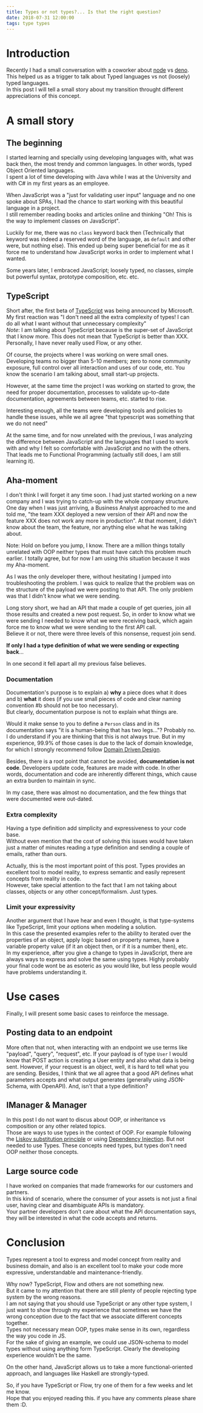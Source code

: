 ```yaml
---
title: Types or not types?... Is that the right question?
date: 2018-07-31 12:00:00
tags: type types
---
```

# Introduction
Recently I had a small conversation with a coworker about [node](https://nodejs.org/) vs [deno](https://github.com/ry/deno). This helped us as a trigger to talk about Typed languages vs not (loosely) typed languages.   \
In this post I will tell a small story about my transition throught different appreciations of this concept.

# A small story
## The beginning
I started learning and specially using developing languages with, what was back then, the most trendy and common languages. In other words, typed Object Oriented languages.  \
I spent a lot of time developing with Java while I was at the University and with C# in my first years as an employee.

When JavaScript was a "just for validating user input" language and no one spoke about SPAs, I had the chance to start working with this beautiful language in a project.   \
I still remember reading books and articles online and thinking "Oh! This is the way to implement classes on JavaScript".

Luckily for me, there was no ```class``` keyword back then (Technically that keyword was indeed a reserved word of the language, as ```default``` and other were, but nothing else). This ended up being super beneficial for me as it force me to understand how JavaScript works in order to implement what I wanted.

Some years later, I embraced JavaScript; loosely typed, no classes, simple but powerful syntax, prototype composition, etc. etc.

## TypeScript
Short after, the first beta of [TypeScript](https://www.typescriptlang.org) was being announced by Microsoft. My first reaction was "I don't need all the extra complexity of types! I can do all what I want without that unnecessary complexity"   \
_Note_: I am talking about TypeScript because is the super-set of JavaScript that I know more. This does not mean that TypeScript is better than XXX. Personally, I have never really used Flow, or any other.

Of course, the projects where I was working on were small ones. Developing teams no bigger than 5-10 members; zero to none community exposure, full control over all interaction and uses of our code, etc. You know the scenario I am talking about, small start-up projects.

However, at the same time the project I was working on started to grow, the need for proper documentation, processes to validate up-to-date documentation, agreements between teams, etc. started to rise.

Interesting enough, all the teams were developing tools and policies to handle these issues, while we all agree "that typescript was something that we do not need"

At the same time, and for now unrelated with the previous, I was analyzing the difference between JavaScript and the languages that I used to work with and why I felt so comfortable with JavaScript and no with the others.   \
That leads me to Functional Programming (actually still does, I am still learning it).

## Aha-moment
I don't think I will forget it any time soon. I had just started working on a new company and I was trying to catch-up with the whole company structure. One day when I was just arriving, a Business Analyst approached to me and told me, "the team XXX deployed a new version of their API and now the feature XXX does not work any more in production".
At that moment, I didn't know about the team, the feature, nor anything else what he was talking about.

Note: Hold on before you jump, I know. There are a million things totally unrelated with OOP neither types that must have catch this problem much earlier.
I totally agree, but for now I am using this situation because it was my Aha-moment.

As I was the only developer there, without hesitating I jumped into troubleshooting the problem.
I was quick to realize that the problem was on the structure of the payload we were posting to that API. The only problem was that I didn't know what we were sending.

Long story short, we had an API that made a couple of get queries, join all those results and created a new post request. So, in order to know what we were sending I needed to know what we were receiving back, which again force me to know what we were sending to the first API call.   \
Believe it or not, there were three levels of this nonsense, request join send.

**If only I had a type definition of what we were sending or expecting back**...

In one second it fell apart all my previous false believes.

### Documentation
Documentation's purpose is to explain a) **why** a piece does what it does and b) **what** it does (if you use small pieces of code and clear naming convention #b should not be too necessary).   \
But clearly, documentation purpose is not to explain what things are.

Would it make sense to you to define a ```Person``` class and in its documentation says "it is a human-being that has two legs..."? Probably no.  \
I do understand if you are thinking that this is not always true. But in my experience, 99.9% of those cases is due to the lack of domain knowledge, for which I strongly recommend follow [Domain Driven Design](https://en.wikipedia.org/wiki/Domain-driven_design).

Besides, there is a root point that cannot be avoided, **documentation is not code**. Developers update code, features are made with code.
In other words, documentation and code are inherently different things, which cause an extra burden to maintain in sync.

In my case, there was almost no documentation, and the few things that were documented were out-dated.

### Extra complexity
Having a type definition add simplicity and expressiveness to your code base.   \
Without even mention that the cost of solving this issues would have taken just a matter of minutes reading a type definition and sending a couple of emails, rather than ours.

Actually, this is the most important point of this post. Types provides an excellent tool to model reality, to express semantic and easily represent concepts from reality in code.   \
However, take special attention to the fact that I am not taking about classes, objects or any other concept/formalism. Just types.

### Limit your expressivity
Another argument that I have hear and even I thought, is that type-systems like TypeScript, limit your options when modeling a solution.   \
In this case the presented examples refer to the ability to iterated over the properties of an object, apply logic based on property names, have a variable property value (if it an object then, or if it is a number then), etc.   \
In my experience, after you give a change to types in JavaScript, there are always ways to express and solve the same using types. Highly probably your final code wont be as esoteric as you would like, but less people would have problems understanding it.

# Use cases
Finally, I will present some basic cases to reinforce the message.

## Posting data to an endpoint
More often that not, when interacting with an endpoint we use terms like "payload", "query", "request", etc.
If your payload is of type ```User``` I would know that POST action is creating a User entity and also what data is being sent. However, if your request is an object, well, it is hard to tell what you are sending.
Besides, I think that we all agree that a good API defines what parameters accepts and what output generates (generally using JSON-Schema, with OpenAPI). And, isn't that a type definition?

## IManager & Manager
In this post I do not want to discus about OOP, or inheritance vs composition or any other related topics.   \
Those are ways to use types in the context of OOP. For example following the [Liskov substitution principle](https://en.wikipedia.org/wiki/Liskov_substitution_principle) or using [Dependency Injection](https://en.wikipedia.org/wiki/Dependency_injection). But not needed to use Types.
These concepts need types, but types don't need OOP neither those concepts.

## Large source code
I have worked on companies that made frameworks for our customers and partners.   \
In this kind of scenario, where the consumer of your assets is not just a final user, having clear and disambiguate APIs is mandatory.   \
Your partner developers don't care about what the API documentation says, they will be interested in what the code accepts and returns.

# Conclusion
Types represent a tool to express and model concept from reality and business domain, and also is an excellent tool to make your code more expressive, understandable and maintenance-friendly.

Why now?
TypeScript, Flow and others are not something new.   \
But it came to my attention that there are still plenty of people rejecting type system by the wrong reasons.   \
I am not saying that you should use TypeScript or any other type system, I just want to show through my experience that sometimes we have the wrong conception due to the fact that we associate different concepts together.   \
Types not necessary mean OOP, types make sense in its own, regardless the way you code in JS.   \
For the sake of giving an example, we could use JSON-schema to model types without using anything form TypeScript. Clearly the developing experience wouldn't be the same.

On the other hand, JavaScript allows us to take a more functional-oriented approach, and languages like Haskell are strongly-typed.

So, if you have TypeScript or Flow, try one of them for a few weeks and let me know.  \
Hope that you enjoyed reading this. if you have any comments please share them :D.
